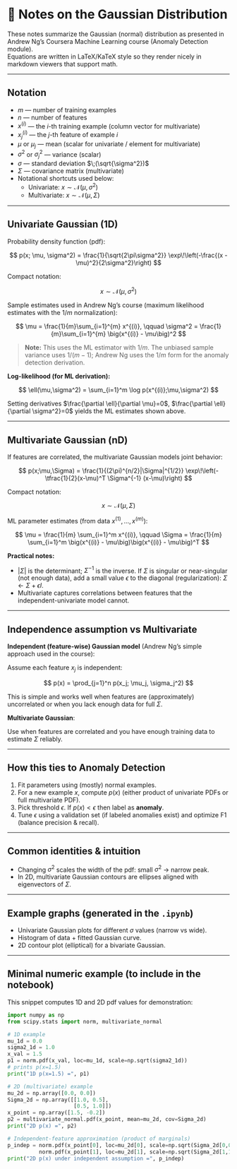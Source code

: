 # 📓 Notes on the Gaussian Distribution

These notes summarize the Gaussian (normal) distribution as presented in Andrew Ng’s Coursera Machine Learning course (Anomaly Detection module).  
Equations are written in LaTeX/KaTeX style so they render nicely in markdown viewers that support math.

---

## Notation
- $m$ — number of training examples  
- $n$ — number of features  
- $x^{(i)}$ — the $i$-th training example (column vector for multivariate)  
- $x_j^{(i)}$ — the $j$-th feature of example $i$  
- $\mu$ or $\mu_j$ — mean (scalar for univariate / element for multivariate)  
- $\sigma^2$ or $\sigma_j^2$ — variance (scalar)  
- $\sigma$ — standard deviation $\;(\sqrt{\sigma^2})$  
- $\Sigma$ — covariance matrix (multivariate)  
- Notational shortcuts used below:  
  - Univariate: $x \sim \mathcal{N}(\mu,\sigma^2)$  
  - Multivariate: $x \sim \mathcal{N}(\mu,\Sigma)$

---

## Univariate Gaussian (1D)

Probability density function (pdf):

$$
p(x; \mu, \sigma^2) = \frac{1}{\sqrt{2\pi\sigma^2}}
\exp\!\left(-\frac{(x - \mu)^2}{2\sigma^2}\right)
$$

Compact notation:  

$$
x \sim \mathcal{N}(\mu,\sigma^2)
$$

Sample estimates used in Andrew Ng’s course (maximum likelihood estimates with the $1/m$ normalization):

$$
\mu = \frac{1}{m}\sum_{i=1}^{m} x^{(i)},
\qquad
\sigma^2 = \frac{1}{m}\sum_{i=1}^{m} \big(x^{(i)} - \mu\big)^2
$$

> **Note:** This uses the ML estimator with $1/m$. The unbiased sample variance uses $1/(m-1)$; Andrew Ng uses the $1/m$ form for the anomaly detection derivation.

**Log-likelihood (for ML derivation):**

$$
\ell(\mu,\sigma^2) = \sum_{i=1}^m \log p(x^{(i)};\mu,\sigma^2)
$$

Setting derivatives $\frac{\partial \ell}{\partial \mu}=0$, $\frac{\partial \ell}{\partial \sigma^2}=0$ yields the ML estimates shown above.

---

## Multivariate Gaussian (nD)

If features are correlated, the multivariate Gaussian models joint behavior:

$$
p(x;\mu,\Sigma) = \frac{1}{(2\pi)^{n/2}|\Sigma|^{1/2}}
\exp\!\left(-\tfrac{1}{2}(x-\mu)^T \Sigma^{-1} (x-\mu)\right)
$$

Compact notation:  

$$
x \sim \mathcal{N}(\mu, \Sigma)
$$

ML parameter estimates (from data $x^{(1)},\dots,x^{(m)}$):

$$
\mu = \frac{1}{m} \sum_{i=1}^m x^{(i)},
\qquad
\Sigma = \frac{1}{m} \sum_{i=1}^m \big(x^{(i)} - \mu\big)\big(x^{(i)} - \mu\big)^T
$$

**Practical notes:**
- $|\Sigma|$ is the determinant; $\Sigma^{-1}$ is the inverse. If $\Sigma$ is singular or near-singular (not enough data), add a small value $\epsilon$ to the diagonal (regularization): $\Sigma \leftarrow \Sigma + \epsilon I$.  
- Multivariate captures correlations between features that the independent-univariate model cannot.

---

## Independence assumption vs Multivariate

**Independent (feature-wise) Gaussian model** (Andrew Ng’s simple approach used in the course):

Assume each feature $x_j$ is independent:

$$
p(x) = \prod_{j=1}^n p(x_j; \mu_j, \sigma_j^2)
$$

This is simple and works well when features are (approximately) uncorrelated or when you lack enough data for full $\Sigma$.

**Multivariate Gaussian**:

Use when features are correlated and you have enough training data to estimate $\Sigma$ reliably.

---

## How this ties to Anomaly Detection

1. Fit parameters using (mostly) normal examples.  
2. For a new example $x$, compute $p(x)$ (either product of univariate PDFs or full multivariate PDF).  
3. Pick threshold $\epsilon$. If $p(x) < \epsilon$ then label as **anomaly**.  
4. Tune $\epsilon$ using a validation set (if labeled anomalies exist) and optimize F1 (balance precision & recall).

---

## Common identities & intuition
- Changing $\sigma^2$ scales the width of the pdf: small $\sigma^2$ → narrow peak.  
- In 2D, multivariate Gaussian contours are ellipses aligned with eigenvectors of $\Sigma$.

---

## Example graphs (generated in the `.ipynb`)
- Univariate Gaussian plots for different $\sigma$ values (narrow vs wide).  
- Histogram of data + fitted Gaussian curve.  
- 2D contour plot (elliptical) for a bivariate Gaussian.

---

## Minimal numeric example (to include in the notebook)

This snippet computes 1D and 2D pdf values for demonstration:

```python
import numpy as np
from scipy.stats import norm, multivariate_normal

# 1D example
mu_1d = 0.0
sigma2_1d = 1.0
x_val = 1.5
p1 = norm.pdf(x_val, loc=mu_1d, scale=np.sqrt(sigma2_1d))
# prints p(x=1.5)
print("1D p(x=1.5) =", p1)

# 2D (multivariate) example
mu_2d = np.array([0.0, 0.0])
Sigma_2d = np.array([[1.0, 0.5],
                     [0.5, 1.0]])
x_point = np.array([1.5, -0.2])
p2 = multivariate_normal.pdf(x_point, mean=mu_2d, cov=Sigma_2d)
print("2D p(x) =", p2)

# Independent-feature approximation (product of marginals)
p_indep = norm.pdf(x_point[0], loc=mu_2d[0], scale=np.sqrt(Sigma_2d[0,0])) * \
          norm.pdf(x_point[1], loc=mu_2d[1], scale=np.sqrt(Sigma_2d[1,1]))
print("2D p(x) under independent assumption =", p_indep)
